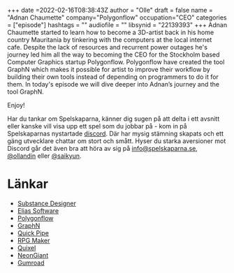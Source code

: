 +++
date =2022-02-16T08:38:43Z
author = "Olle"
draft = false
name = "Adnan Chaumette"
company="Polygonflow"
occupation="CEO"
categories = ["episode"]
hashtags = ""
audiofile = ""
libsynid = "22139393"
+++
Adnan Chaumette started to learn how to become a 3D-artist back in his home country Mauritania by tinkering with the computers at the local internet cafe. Despite the lack of resources and recurrent power outages he's journey led him all the way to becoming the CEO for the Stockholm based Computer Graphics startup Polygonflow. Polygonflow have created the tool GraphN which makes it possible for artist to improve their workflow by building their own tools instead of depending on programmers to do it for them. In today's episode we will dive deeper into Adnan’s journey and the tool GraphN.

Enjoy!

Har du tankar om Spelskaparna, känner dig sugen på att delta i ett avsnitt eller kanske vill visa upp ett spel som du jobbar på - kom in på Spelskaparnas nystartade [discord](https://discord.gg/hBHEXss). Där har mysig stämning skapats och ett gäng utvecklare chattar om stort och smått. Hyser du starka aversioner mot Discord går det även bra att höra av sig på info@spelskaparna.se, [@ollandin](https://twitter.com/ollelandin) eller [@saikyun](https://twitter.com/Saikyun).

# Länkar
* [Substance Designer](https://www.adobe.com/se/products/substance3d-designer.html)
* [Elias Software](https://eliassoftware.com/)
* [Polygonflow](https://www.polygonflow.io/)
* [GraphN](https://www.youtube.com/watch?v=PZoucjvEeYM&ab_channel=polygonflow)
* [Quick Pipe](https://www.youtube.com/watch?v=x0WDjqNE4EA&ab_channel=AdnanChaumette)
* [RPG Maker](https://sv.wikipedia.org/wiki/RPG_Maker)
* [Quixel](https://quixel.com/)
* [NeonGiant](https://www.neongiant.se/)
* [Gumroad](https://gumroad.com/)
